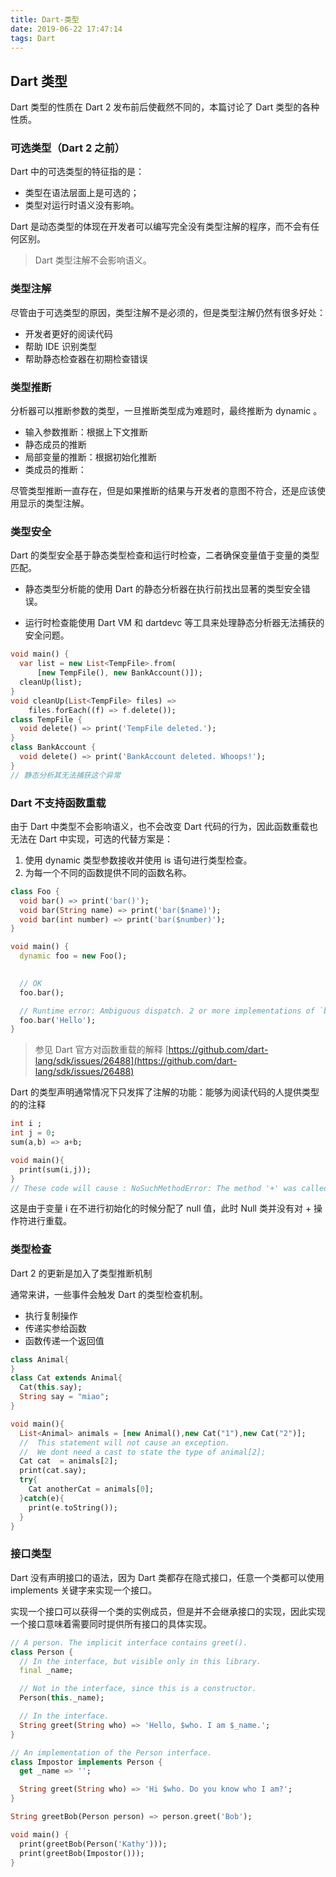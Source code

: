 ```yaml
---
title: Dart-类型
date: 2019-06-22 17:47:14
tags: Dart
---
```


## Dart 类型

Dart 类型的性质在 Dart 2 发布前后使截然不同的，本篇讨论了 Dart 类型的各种性质。

<!--more-->

### 可选类型（Dart 2 之前）

Dart 中的可选类型的特征指的是：

- 类型在语法层面上是可选的；
- 类型对运行时语义没有影响。

Dart 是动态类型的体现在开发者可以编写完全没有类型注解的程序，而不会有任何区别。

> Dart 类型注解不会影响语义。

### 类型注解

尽管由于可选类型的原因，类型注解不是必须的，但是类型注解仍然有很多好处：

- 开发者更好的阅读代码
- 帮助 IDE 识别类型
- 帮助静态检查器在初期检查错误

### 类型推断

分析器可以推断参数的类型，一旦推断类型成为难题时，最终推断为 dynamic 。

- 输入参数推断：根据上下文推断
- 静态成员的推断
- 局部变量的推断：根据初始化推断
- 类成员的推断：

尽管类型推断一直存在，但是如果推断的结果与开发者的意图不符合，还是应该使用显示的类型注解。

### 类型安全

Dart 的类型安全基于静态类型检查和运行时检查，二者确保变量值于变量的类型匹配。

- 静态类型分析能的使用 Dart 的静态分析器在执行前找出显著的类型安全错误。

- 运行时检查能使用 Dart VM 和 dartdevc 等工具来处理静态分析器无法捕获的安全问题。

```dart
void main() {
  var list = new List<TempFile>.from(
      [new TempFile(), new BankAccount()]);
  cleanUp(list);
}
void cleanUp(List<TempFile> files) =>
    files.forEach((f) => f.delete());
class TempFile {
  void delete() => print('TempFile deleted.');
}
class BankAccount {
  void delete() => print('BankAccount deleted. Whoops!');
}
// 静态分析其无法捕获这个异常
```

### Dart 不支持函数重载


由于 Dart 中类型不会影响语义，也不会改变 Dart 代码的行为，因此函数重载也无法在 Dart 中实现，可选的代替方案是：

1. 使用 dynamic 类型参数接收并使用 is 语句进行类型检查。
2. 为每一个不同的函数提供不同的函数名称。

```dart
class Foo {
  void bar() => print('bar()');
  void bar(String name) => print('bar($name)');
  void bar(int number) => print('bar($number)');
}

void main() {
  dynamic foo = new Foo();
	

  // OK
  foo.bar();

  // Runtime error: Ambiguous dispatch. 2 or more implementations of `bar` exist.
  foo.bar('Hello');
}
```
> 参见 Dart 官方对函数重载的解释 [https://github.com/dart-lang/sdk/issues/26488](https://github.com/dart-lang/sdk/issues/26488)


Dart 的类型声明通常情况下只发挥了注解的功能：能够为阅读代码的人提供类型的的注释

```dart
int i ;
int j = 0;
sum(a,b) => a+b;

void main(){
  print(sum(i,j));
}
// These code will cause : NoSuchMethodError: The method '+' was called on null.
```
这是由于变量 i 在不进行初始化的时候分配了 null 值，此时 Null 类并没有对 + 操作符进行重载。

### 类型检查

Dart 2 的更新是加入了类型推断机制

通常来讲，一些事件会触发 Dart 的类型检查机制。

- 执行复制操作
- 传递实参给函数
- 函数传递一个返回值


```dart
class Animal{
}
class Cat extends Animal{
  Cat(this.say);
  String say = "miao";
}

void main(){
  List<Animal> animals = [new Animal(),new Cat("1"),new Cat("2")];
  //  This statement will not cause an exception.
  //  We dont need a cast to state the type of animal[2];  
  Cat cat  = animals[2];
  print(cat.say);
  try{
    Cat anotherCat = animals[0];
  }catch(e){
    print(e.toString());
  }
}
```

### 接口类型

Dart 没有声明接口的语法，因为 Dart 类都存在隐式接口，任意一个类都可以使用 implements 关键字来实现一个接口。

实现一个接口可以获得一个类的实例成员，但是并不会继承接口的实现，因此实现一个接口意味着需要同时提供所有接口的具体实现。

```dart
// A person. The implicit interface contains greet().
class Person {
  // In the interface, but visible only in this library.
  final _name;

  // Not in the interface, since this is a constructor.
  Person(this._name);

  // In the interface.
  String greet(String who) => 'Hello, $who. I am $_name.';
}

// An implementation of the Person interface.
class Impostor implements Person {
  get _name => '';

  String greet(String who) => 'Hi $who. Do you know who I am?';
}

String greetBob(Person person) => person.greet('Bob');

void main() {
  print(greetBob(Person('Kathy')));
  print(greetBob(Impostor()));
}
```

